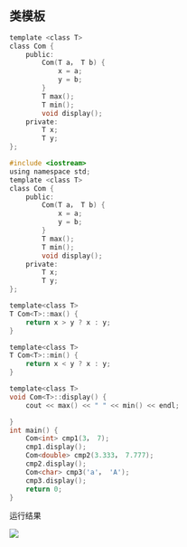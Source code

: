 <!--
 * @Description: 
 * @Version: 1.0
 * @Author: DaLao
 * @Email: dalao_li@163.com
 * @Date: 2021-09-25 00:54:49
 * @LastEditors: DaLao
 * @LastEditTime: 2021-11-18 23:42:17
-->
## 类模板

```c
template <class T>
class Com {
	public:
		Com(T a， T b) {
			x = a;
			y = b;
		}
		T max();
		T min();
		void display();
	private:
		T x;
		T y;
};
```

```c
#include <iostream>
using namespace std;
template <class T>
class Com {
	public:
		Com(T a， T b) {
			x = a;
			y = b;
		}
		T max();
		T min();
		void display();
	private:
		T x;
		T y;
};

template<class T>
T Com<T>::max() {
	return x > y ? x : y;
}

template<class T>
T Com<T>::min() {
	return x < y ? x : y;
}

template<class T>
void Com<T>::display() {
	cout << max() << " " << min() << endl;

}
int main() {
	Com<int> cmp1(3， 7);
    cmp1.display();
	Com<double> cmp2(3.333， 7.777);
	cmp2.display();
	Com<char> cmp3('a'， 'A');
	cmp3.display();
	return 0;
}
```

运行结果

![](https://cdn.hurra.ltd/img/20200625230433.png)
